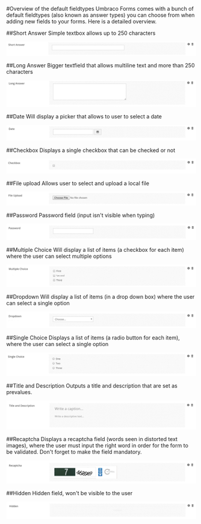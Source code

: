 #Overview of the default fieldtypes
Umbraco Forms comes with a bunch of default fieldtypes (also known as answer types) you can choose from when adding new fields to your forms. Here is a detailed overview.

##Short Answer
Simple textbox allows up to 250 characters

![Textfield](shortanswer.png)

##Long Answer
Bigger textfield that allows multiline text and more than 250 characters

![Textarea](longanswer.png)

##Date
Will display a picker that allows to user to select a date

![Datepicker](date.png)

##Checkbox
Displays a single checkbox that can be checked or not

![Checkbox](checkbox.png)

##File upload
Allows user to select and upload a local file

![File upload](fileupload.png)

##Password
Password field (input isn't visible when typing)

![Password field](password.png)

##Multiple Choice
Will display a list of items (a checkbox for each item) where the user can select multiple options

![Checkboxlist](multiplechoice.png)

##Dropdown
Will display a list of items (in a drop down box) where the user can select a single option

![Dropdownlist](dropdown.png)

##Single Choice
Displays a list of items (a radio button for each item), where the user can select a single option

![singlechoice](singlechoice.png)

##Title and Description
Outputs a title and description that are set as prevalues.

![Radiobuttonlist](titleanddescription.png)

##Recaptcha
Displays a recaptcha field (words seen in distorted text images), where the user must input the right word in order for the form to be validated. Don't forget to make the field mandatory.

![Recaptcha](recaptcha.png)

##Hidden
Hidden field, won't be visible to the user

![Hidden](hidden.png)
